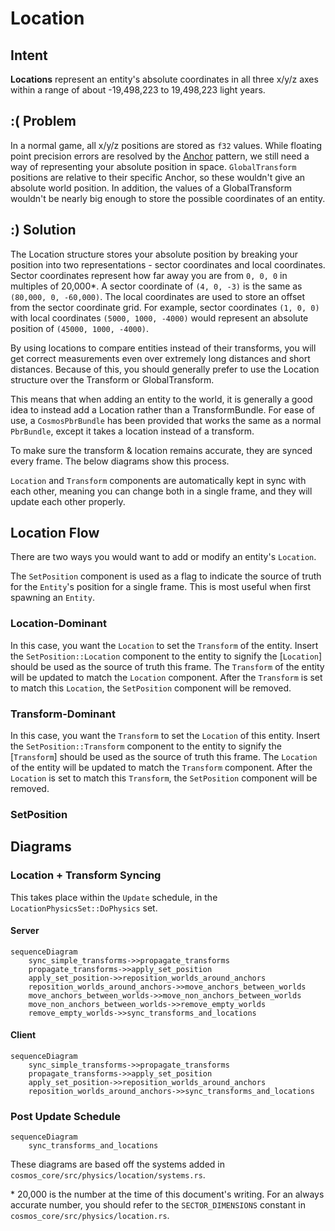 # Location

## Intent

**Locations** represent an entity's absolute coordinates in all three x/y/z axes within a range of about -19,498,223 to 19,498,223 light years.

## :( Problem

In a normal game, all x/y/z positions are stored as `f32` values. While floating point precision errors are resolved by
the [Anchor](./anchor.md) pattern, we still need a way of representing your absolute position in space.
`GlobalTransform` positions are relative to their specific Anchor, so these wouldn't give an absolute world position.
In addition, the values of a GlobalTransform wouldn't be nearly big enough to store the possible coordinates of an entity.

## :) Solution

The Location structure stores your absolute position by breaking your position into two representations - sector coordinates
and local coordinates. Sector coordinates represent how far away you are from `0, 0, 0` in multiples of 20,000\*. A sector coordinate
of `(4, 0, -3)` is the same as `(80,000, 0, -60,000)`. The local coordinates are used to store an offset from the sector coordinate grid.
For example, sector coordinates `(1, 0, 0)` with local coordinates `(5000, 1000, -4000)` would represent an absolute position of `(45000, 1000, -4000)`.

By using locations to compare entities instead of their transforms, you will get correct measurements even over extremely long distances
and short distances. Because of this, you should generally prefer to use the Location structure over the Transform or GlobalTransform.

This means that when adding an entity to the world, it is generally a good idea to instead add a Location rather than a TransformBundle.
For ease of use, a `CosmosPbrBundle` has been provided that works the same as a normal `PbrBundle`, except it takes a location instead of a transform.

To make sure the transform &amp; location remains accurate, they are synced every frame. The below diagrams show this process.

`Location` and `Transform` components are automatically kept in sync with each other, meaning you can change both in a single frame, and they will
update each other properly.

## Location Flow

There are two ways you would want to add or modify an entity's `Location`.

The `SetPosition` component is used as a flag to indicate the source of truth for the `Entity`'s position for a single frame. This is most useful when first
spawning an `Entity`.

### Location-Dominant

In this case, you want the `Location` to set the `Transform` of the entity. Insert the `SetPosition::Location`
component to the entity to signify the [`Location`] should be used as the source of truth this frame. The `Transform` of the entity
will be updated to match the `Location` component. After the `Transform` is set to match this `Location`, the `SetPosition` component will be removed.

### Transform-Dominant

In this case, you want the `Transform` to set the `Location` of this entity. Insert the `SetPosition::Transform`
component to the entity to signify the [`Transform`] should be used as the source of truth this frame. The `Location` of the entity
will be updated to match the `Transform` component. After the `Location` is set to match this `Transform`, the `SetPosition` component will be removed.

### SetPosition

## Diagrams

### Location + Transform Syncing

This takes place within the `Update` schedule, in the `LocationPhysicsSet::DoPhysics` set.

#### Server

```mermaid
sequenceDiagram
    sync_simple_transforms->>propagate_transforms
    propagate_transforms->>apply_set_position
    apply_set_position->>reposition_worlds_around_anchors
    reposition_worlds_around_anchors->>move_anchors_between_worlds
    move_anchors_between_worlds->>move_non_anchors_between_worlds
    move_non_anchors_between_worlds->>remove_empty_worlds
    remove_empty_worlds->>sync_transforms_and_locations
```

#### Client

```mermaid
sequenceDiagram
    sync_simple_transforms->>propagate_transforms
    propagate_transforms->>apply_set_position
    apply_set_position->>reposition_worlds_around_anchors
    reposition_worlds_around_anchors->>sync_transforms_and_locations
```

### Post Update Schedule

```mermaid
sequenceDiagram
    sync_transforms_and_locations
```

These diagrams are based off the systems added in `cosmos_core/src/physics/location/systems.rs`.

\* 20,000 is the number at the time of this document's writing. For an always accurate number, you should refer to the `SECTOR_DIMENSIONS` constant in `cosmos_core/src/physics/location.rs`.
